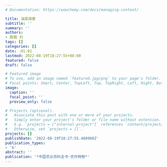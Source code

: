 ```yaml
---
# Documentation: https://wowchemy.com/docs/managing-content/

title: 油菜病害
subtitle: ''
summary: ''
authors:
- 胜毅 刘
tags: []
categories: []
date: -01-01
lastmod: 2022-08-19T18:27:55+08:00
featured: false
draft: false

# Featured image
# To use, add an image named `featured.jpg/png` to your page's folder.
# Focal points: Smart, Center, TopLeft, Top, TopRight, Left, Right, BottomLeft, Bottom, BottomRight.
image:
  caption: ''
  focal_point: ''
  preview_only: false

# Projects (optional).
#   Associate this post with one or more of your projects.
#   Simply enter your project's folder or file name without extension.
#   E.g. `projects = ["internal-project"]` references `content/project/deep-learning/index.md`.
#   Otherwise, set `projects = []`.
projects: []
publishDate: '2022-08-19T10:27:55.480908Z'
publication_types:
- '6'
abstract: ''
publication: '*中国农业百科全书·农作物卷*'
---
```

